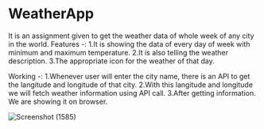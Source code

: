 # WeatherApp
It is an assignment given to get the weather data of whole week of any city in the world.
Features -:
1.It is showing the data of every day of week with minimum and maximum temperature.
2.It is also telling the weather description.
3.The appropriate icon for the weather of that day.

Working -:
1.Whenever user will enter the city name, there is an API to get the langitude and longitude of that city.
2.With this langitude and longitude we will fetch weather information using API call.
3.After getting information. We are showing it on browser.


![Screenshot (1585)](https://user-images.githubusercontent.com/97451891/170852532-bbd2733b-0301-4057-91ff-f866af0c28a1.png)
